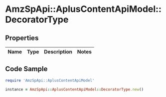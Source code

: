 # AmzSpApi::AplusContentApiModel::DecoratorType

## Properties

Name | Type | Description | Notes
------------ | ------------- | ------------- | -------------

## Code Sample

```ruby
require 'AmzSpApi::AplusContentApiModel'

instance = AmzSpApi::AplusContentApiModel::DecoratorType.new()
```


